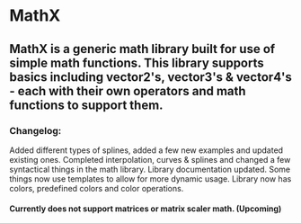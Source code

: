 # MathX

## MathX is a generic math library built for use of simple math functions. This library supports basics including vector2's, vector3's & vector4's - each with their own operators and math functions to support them.

### Changelog:

Added different types of splines, added a few new examples and updated existing ones. Completed interpolation, curves & splines and changed a few syntactical things in the math library. Library documentation updated. Some things now use templates to allow for more dynamic usage. Library now has colors, predefined colors and color operations.

#### Currently does not support matrices or matrix scaler math. (Upcoming)